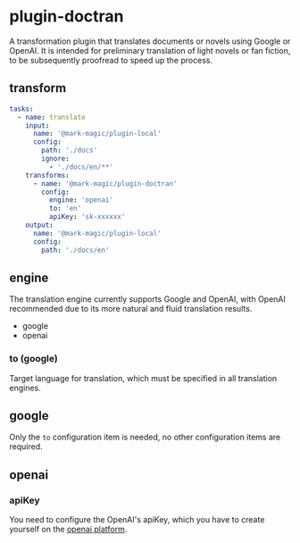 # plugin-doctran

A transformation plugin that translates documents or novels using Google or OpenAI. It is intended for preliminary translation of light novels or fan fiction, to be subsequently proofread to speed up the process.

## transform

```yaml
tasks:
  - name: translate
    input:
      name: '@mark-magic/plugin-local'
      config:
        path: './docs'
        ignore:
          - './docs/en/**'
    transforms:
      - name: '@mark-magic/plugin-doctran'
        config:
          engine: 'openai'
          to: 'en'
          apiKey: 'sk-xxxxxx'
    output:
      name: '@mark-magic/plugin-local'
      config:
        path: './docs/en'
```

## engine

The translation engine currently supports Google and OpenAI, with OpenAI recommended due to its more natural and fluid translation results.

- google
- openai

### to (google)

Target language for translation, which must be specified in all translation engines.

## google

Only the `to` configuration item is needed, no other configuration items are required.

## openai

### apiKey

You need to configure the OpenAI's apiKey, which you have to create yourself on the [openai platform](https://platform.openai.com/api-keys).
